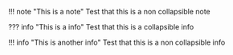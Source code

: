 !!! note "This is a note"
    Test that this is a non collapsible note

??? info "This is a info"
    Test that this is a collapsible info

!!! info "This is another info"
    Test that this is a non collapsible info
